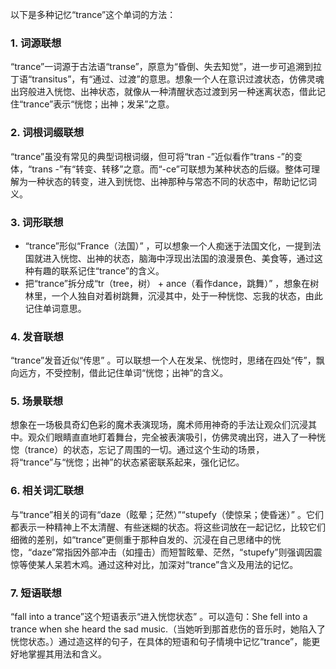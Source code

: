 以下是多种记忆“trance”这个单词的方法：
### 1. 词源联想
“trance”一词源于古法语“transe”，原意为“昏倒、失去知觉”，进一步可追溯到拉丁语“transitus”，有“通过、过渡”的意思。想象一个人在意识过渡状态，仿佛灵魂出窍般进入恍惚、出神状态，就像从一种清醒状态过渡到另一种迷离状态，借此记住“trance”表示“恍惚；出神；发呆”之意。

### 2. 词根词缀联想
“trance”虽没有常见的典型词根词缀，但可将“tran -”近似看作“trans -”的变体，“trans -”有“转变、转移”之意。而“-ce”可联想为某种状态的后缀。整体可理解为一种状态的转变，进入到恍惚、出神那种与常态不同的状态中，帮助记忆词义。

### 3. 词形联想
 - “trance”形似“France（法国）” ，可以想象一个人痴迷于法国文化，一提到法国就进入恍惚、出神的状态，脑海中浮现出法国的浪漫景色、美食等，通过这种有趣的联系记住“trance”的含义。
 - 把“trance”拆分成“tr（tree，树） + ance（看作dance，跳舞）” ，想象在树林里，一个人独自对着树跳舞，沉浸其中，处于一种恍惚、忘我的状态，由此记住单词意思。

### 4. 发音联想
“trance”发音近似“传思” 。可以联想一个人在发呆、恍惚时，思绪在四处“传”，飘向远方，不受控制，借此记住单词“恍惚；出神”的含义。

### 5. 场景联想
想象在一场极具奇幻色彩的魔术表演现场，魔术师用神奇的手法让观众们沉浸其中。观众们眼睛直直地盯着舞台，完全被表演吸引，仿佛灵魂出窍，进入了一种恍惚（trance）的状态，忘记了周围的一切。通过这个生动的场景，将“trance”与“恍惚；出神”的状态紧密联系起来，强化记忆。

### 6. 相关词汇联想
与“trance”相关的词有“daze（眩晕；茫然）”“stupefy（使惊呆；使昏迷）” 。它们都表示一种精神上不太清醒、有些迷糊的状态。将这些词放在一起记忆，比较它们细微的差别，如“trance”更侧重于那种自发的、沉浸在自己思绪中的恍惚，“daze”常指因外部冲击（如撞击）而短暂眩晕、茫然，“stupefy”则强调因震惊等使某人呆若木鸡。通过这种对比，加深对“trance”含义及用法的记忆。

### 7. 短语联想
“fall into a trance”这个短语表示“进入恍惚状态” 。可以造句：She fell into a trance when she heard the sad music.（当她听到那首悲伤的音乐时，她陷入了恍惚状态。）通过造这样的句子，在具体的短语和句子情境中记忆“trance”，能更好地掌握其用法和含义。 